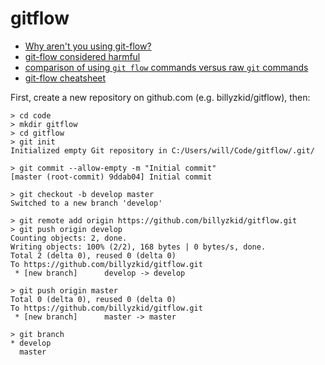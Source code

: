 # gitflow

* [Why aren't you using git-flow?](http://jeffkreeftmeijer.com/2010/why-arent-you-using-git-flow/)
* [git-flow considered harmful](http://endoflineblog.com/gitflow-considered-harmful)
* [comparison of using `git flow` commands versus raw `git` commands](https://gist.github.com/JamesMGreene/cdd0ac49f90c987e45ac)
* [git-flow cheatsheet](http://danielkummer.github.io/git-flow-cheatsheet/)

First, create a new repository on github.com (e.g. billyzkid/gitflow), then:

```
> cd code
> mkdir gitflow
> cd gitflow
> git init
Initialized empty Git repository in C:/Users/will/Code/gitflow/.git/

> git commit --allow-empty -m "Initial commit"
[master (root-commit) 9ddab04] Initial commit

> git checkout -b develop master
Switched to a new branch 'develop'

> git remote add origin https://github.com/billyzkid/gitflow.git
> git push origin develop
Counting objects: 2, done.
Writing objects: 100% (2/2), 168 bytes | 0 bytes/s, done.
Total 2 (delta 0), reused 0 (delta 0)
To https://github.com/billyzkid/gitflow.git
 * [new branch]      develop -> develop

> git push origin master
Total 0 (delta 0), reused 0 (delta 0)
To https://github.com/billyzkid/gitflow.git
 * [new branch]      master -> master

> git branch
* develop
  master
```